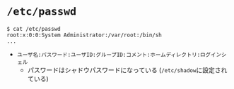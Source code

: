 # `/etc/passwd`

```
$ cat /etc/passwd
root:x:0:0:System Administrator:/var/root:/bin/sh
...
```

- `ユーザ名:パスワード:ユーザID:グループID:コメント:ホームディレクトリ:ログインシェル`
  - パスワードはシャドウパスワードになっている (`/etc/shadow`に設定されている)
